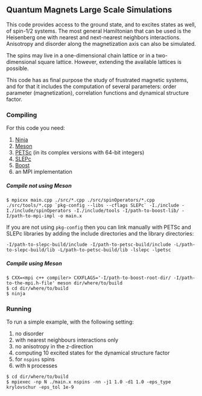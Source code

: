 ## Quantum Magnets Large Scale Simulations

This code provides access to the ground state, and to excites states as well, of spin-1/2 systems.
The most general Hamiltonian that can be used is the Heisenberg one with nearest and next-nearest 
neighbors interactions. Anisotropy and disorder along the magnetization axis can also be simulated.

The spins may live in a one-dimensional chain lattice or in a two-dimensional square lattice. However, 
extending the available lattices is possible.

This code has as final purpose the study of frustrated magnetic systems, and for that it includes 
the computation of several parameters: order parameter (magnetization), correlation functions and 
dynamical structure factor.

### Compiling
For this code you need:
 1. [Ninja](https://ninja-build.org/)
 1. [Meson](https://mesonbuild.com/)
 2. [PETSc](https://www.mcs.anl.gov/petsc/) (in its complex versions with 64-bit integers)
 3. [SLEPc](http://slepc.upv.es/)
 4. [Boost](https://www.boost.org/)
 5. an MPI implementation

##### Compile not using Meson

```
$ mpicxx main.cpp ./src/*.cpp ./src/spinOperators/*.cpp ./src/tools/*.cpp `pkg-config --libs --cflags SLEPc` -I./include -I./include/spinOperators -I./include/tools -I/path-to-boost-lib/ -I/path-to-mpi-impl -o main.x
```
If you are not using `pkg-config` then you can link manually with PETSc and SLEPc libraries by adding the include directories and the library directories:
```
-I/path-to-slepc-build/include -I/path-to-petsc-build/include -L/path-to-slepc-build/lib -L/path-to-petsc-build/lib -lslepc -lpetsc
```

##### Compile using Meson
```
$ CXX=<mpi c++ compiler> CXXFLAGS='-I/path-to-boost-root-dir/ -I/path-to-the-mpi.h-file' meson dir/where/to/build
$ cd dir/where/to/build
$ ninja
```

### Running
To run a simple example, with the following setting:
 1. no disorder
 2. with nearest neighbours interactions only
 3. no anisotropy in the z-direction
 2. computing 10 excited states for the dynamical structure factor
 3. for `nspins` spins
 4. with `N` processes
 
```
$ cd dir/where/to/build
$ mpiexec -np N ./main.x nspins -nn -j1 1.0 -d1 1.0 -eps_type krylovschur -eps_tol 1e-9
```
